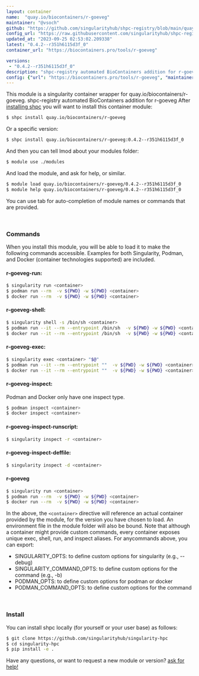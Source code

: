 ```yaml
---
layout: container
name:  "quay.io/biocontainers/r-goeveg"
maintainer: "@vsoch"
github: "https://github.com/singularityhub/shpc-registry/blob/main/quay.io/biocontainers/r-goeveg/container.yaml"
config_url: "https://raw.githubusercontent.com/singularityhub/shpc-registry/main/quay.io/biocontainers/r-goeveg/container.yaml"
updated_at: "2023-09-25 02:53:02.209338"
latest: "0.4.2--r351h6115d3f_0"
container_url: "https://biocontainers.pro/tools/r-goeveg"

versions:
 - "0.4.2--r351h6115d3f_0"
description: "shpc-registry automated BioContainers addition for r-goeveg"
config: {"url": "https://biocontainers.pro/tools/r-goeveg", "maintainer": "@vsoch", "description": "shpc-registry automated BioContainers addition for r-goeveg", "latest": {"0.4.2--r351h6115d3f_0": "sha256:b28f1acdc29752a5814294d215ee12675bb87c5f4d07ccf1761fe4b904fe220a"}, "tags": {"0.4.2--r351h6115d3f_0": "sha256:b28f1acdc29752a5814294d215ee12675bb87c5f4d07ccf1761fe4b904fe220a"}, "docker": "quay.io/biocontainers/r-goeveg"}
---
```


This module is a singularity container wrapper for quay.io/biocontainers/r-goeveg.
shpc-registry automated BioContainers addition for r-goeveg
After [installing shpc](#install) you will want to install this container module:


```bash
$ shpc install quay.io/biocontainers/r-goeveg
```

Or a specific version:

```bash
$ shpc install quay.io/biocontainers/r-goeveg:0.4.2--r351h6115d3f_0
```

And then you can tell lmod about your modules folder:

```bash
$ module use ./modules
```

And load the module, and ask for help, or similar.

```bash
$ module load quay.io/biocontainers/r-goeveg/0.4.2--r351h6115d3f_0
$ module help quay.io/biocontainers/r-goeveg/0.4.2--r351h6115d3f_0
```

You can use tab for auto-completion of module names or commands that are provided.

<br>

### Commands

When you install this module, you will be able to load it to make the following commands accessible.
Examples for both Singularity, Podman, and Docker (container technologies supported) are included.

#### r-goeveg-run:

```bash
$ singularity run <container>
$ podman run --rm  -v ${PWD} -w ${PWD} <container>
$ docker run --rm  -v ${PWD} -w ${PWD} <container>
```

#### r-goeveg-shell:

```bash
$ singularity shell -s /bin/sh <container>
$ podman run --it --rm --entrypoint /bin/sh  -v ${PWD} -w ${PWD} <container>
$ docker run --it --rm --entrypoint /bin/sh  -v ${PWD} -w ${PWD} <container>
```

#### r-goeveg-exec:

```bash
$ singularity exec <container> "$@"
$ podman run --it --rm --entrypoint ""  -v ${PWD} -w ${PWD} <container> "$@"
$ docker run --it --rm --entrypoint ""  -v ${PWD} -w ${PWD} <container> "$@"
```

#### r-goeveg-inspect:

Podman and Docker only have one inspect type.

```bash
$ podman inspect <container>
$ docker inspect <container>
```

#### r-goeveg-inspect-runscript:

```bash
$ singularity inspect -r <container>
```

#### r-goeveg-inspect-deffile:

```bash
$ singularity inspect -d <container>
```



#### r-goeveg

```bash
$ singularity run <container>
$ podman run --rm  -v ${PWD} -w ${PWD} <container>
$ docker run --rm  -v ${PWD} -w ${PWD} <container>
```


In the above, the `<container>` directive will reference an actual container provided
by the module, for the version you have chosen to load. An environment file in the
module folder will also be bound. Note that although a container
might provide custom commands, every container exposes unique exec, shell, run, and
inspect aliases. For anycommands above, you can export:

 - SINGULARITY_OPTS: to define custom options for singularity (e.g., --debug)
 - SINGULARITY_COMMAND_OPTS: to define custom options for the command (e.g., -b)
 - PODMAN_OPTS: to define custom options for podman or docker
 - PODMAN_COMMAND_OPTS: to define custom options for the command

<br>

### Install

You can install shpc locally (for yourself or your user base) as follows:

```bash
$ git clone https://github.com/singularityhub/singularity-hpc
$ cd singularity-hpc
$ pip install -e .
```

Have any questions, or want to request a new module or version? [ask for help!](https://github.com/singularityhub/singularity-hpc/issues)